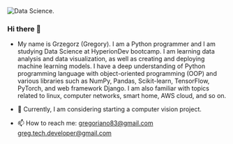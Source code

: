 <picture>
  <source media="(prefers-color-scheme: dark)" srcset="https://media.licdn.com/dms/image/D4E16AQHUj5HxOgyqNw/profile-displaybackgroundimage-shrink_350_1400/0/1681237889318?e=1693440000&v=beta&t=kZoTc2TmRaMLNX4vLyoUycspm310Pm2MXAgnUB2-X90">
  <source media="(prefers-color-scheme: light)" srcset="https://media.licdn.com/dms/image/D4E16AQHUj5HxOgyqNw/profile-displaybackgroundimage-shrink_350_1400/0/1681237889318?e=1693440000&v=beta&t=kZoTc2TmRaMLNX4vLyoUycspm310Pm2MXAgnUB2-X90">
  <img alt="Data Science." src="https://media.licdn.com/dms/image/D4E16AQHUj5HxOgyqNw/profile-displaybackgroundimage-shrink_350_1400/0/1681237889318?e=1693440000&v=beta&t=kZoTc2TmRaMLNX4vLyoUycspm310Pm2MXAgnUB2-X90">
</picture>

### Hi there 👋

- My name is Grzegorz (Gregory). I am a Python programmer and I am studying Data Science at HyperionDev bootcamp. I am learning data analysis and data visualization, as well as creating and deploying machine learning models. I have a deep understanding of Python programming language with object-oriented programming (OOP) and various libraries such as NumPy, Pandas, Scikit-learn, TensorFlow, PyTorch, and web framework Django. I am also familiar with topics related to linux, computer networks, smart home, AWS cloud, and so on.

- 🔭 Currently, I am considering starting a computer vision project.

- 📫 How to reach me:
  gregoriano83@gmail.com
  greg.tech.developer@gmail.com
<!--
**gregoriano83/gregoriano83** is a ✨ _special_ ✨ repository because its `README.md` (this file) appears on your GitHub profile.

Here are some ideas to get you started:

- 🔭 I’m currently working on ...
- 🌱 I’m currently learning ...
- 👯 I’m looking to collaborate on ...
- 🤔 I’m looking for help with ...
- 💬 Ask me about ...
- 📫 How to reach me: ...
- 😄 Pronouns: ...
- ⚡ Fun fact: ...
-->
